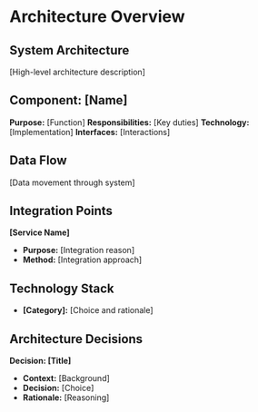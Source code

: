 # Architecture Overview

## System Architecture
[High-level architecture description]

## Component: [Name]
**Purpose:** [Function]
**Responsibilities:** [Key duties]
**Technology:** [Implementation]
**Interfaces:** [Interactions]

## Data Flow
[Data movement through system]

## Integration Points
**[Service Name]**
- **Purpose:** [Integration reason]
- **Method:** [Integration approach]

## Technology Stack
- **[Category]:** [Choice and rationale]

## Architecture Decisions
**Decision: [Title]**
- **Context:** [Background]
- **Decision:** [Choice]
- **Rationale:** [Reasoning]